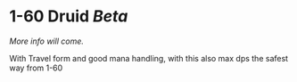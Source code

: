 # 1-60 Druid _Beta_

_More info will come._

With Travel form and good mana handling, with this also max dps the safest way from 1-60
